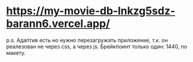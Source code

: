 # https://my-movie-db-lnkzg5sdz-barann6.vercel.app/
p.s. Адаптив есть но нужно перезагружать приложение, т.к. он реалезован не через css, а через js. Брейкпоинт только один: 1440, по макету.
